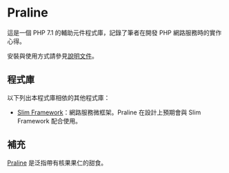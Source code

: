Praline
=======

這是一個 PHP 7.1 的輔助元件程式庫，記錄了筆者在開發 PHP 網路服務時的實作心得。

安裝與使用方式請參見[說明文件](doc/README.md)。

程式庫
------

以下列出本程式庫相依的其他程式庫：

- [Slim Framework](https://www.slimframework.com/)：網路服務微框架。Praline 在設計上預期會與 Slim Framework 配合使用。

補充
----

[Praline](https://en.wikipedia.org/wiki/Praline) 是泛指帶有核果果仁的甜食。
